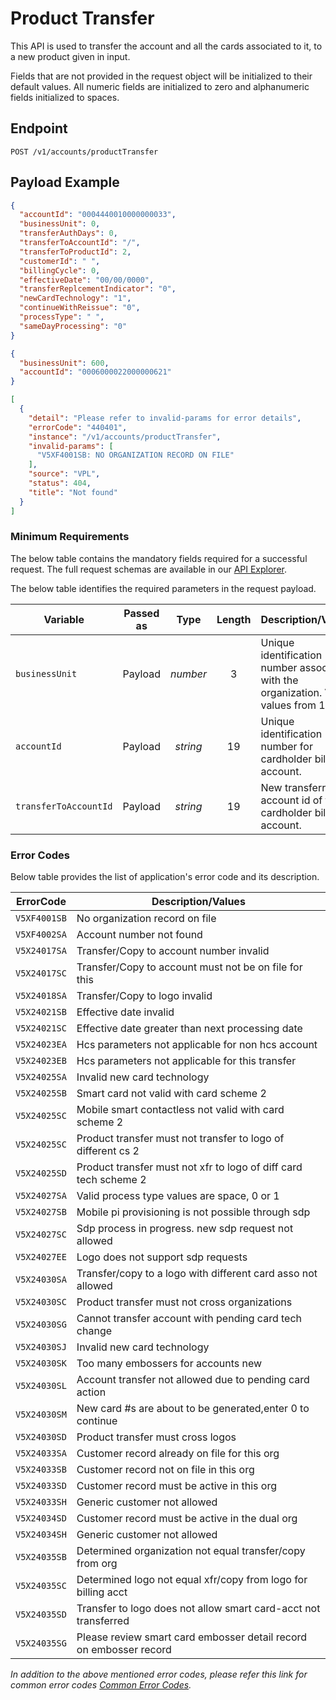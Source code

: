 # Product Transfer

This API is used to transfer the account and all the cards associated to it, to a new product given in input.

Fields that are not provided in the request object will be initialized to their default values. All numeric fields are initialized to zero and alphanumeric fields initialized to spaces.

## Endpoint

`POST /v1/accounts/productTransfer`

## Payload Example

<!--
type: tab
titles: Request, Response, Error
-->

```json
{
  "accountId": "0004440010000000033",
  "businessUnit": 0,
  "transferAuthDays": 0,
  "transferToAccountId": "/",
  "transferToProductId": 2,
  "customerId": " ",
  "billingCycle": 0,
  "effectiveDate": "00/00/0000",
  "transferReplcementIndicator": "0",
  "newCardTechnology": "1",
  "continueWithReissue": "0",
  "processType": " ",
  "sameDayProcessing": "0"
}
```

<!--
type: tab
-->

```json
{
  "businessUnit": 600,
  "accountId": "0006000022000000621"
}
```

<!--
type: tab
-->

```json
[
  {
    "detail": "Please refer to invalid-params for error details",
    "errorCode": "440401",
    "instance": "/v1/accounts/productTransfer",
    "invalid-params": [
      "V5XF4001SB: NO ORGANIZATION RECORD ON FILE"
    ],
    "source": "VPL",
    "status": 404,
    "title": "Not found"
  }
]
```

<!-- type: tab-end -->

### Minimum Requirements

The below table contains the mandatory fields required for a successful request. The full request schemas are available in our [API Explorer](../api/?type=post&path=/v1/accounts/productTransfer).

The below table identifies the required parameters in the request payload.

| Variable | Passed as | Type | Length | Description/Values |
| -------- | :-------: | :--: | :------------: | ------------------ |
| `businessUnit` | Payload | *number* | 3 | Unique identification number associated with the organization. Valid values from 1-998. |
| `accountId` | Payload | *string* | 19 | Unique identification number for cardholder billing account. |
| `transferToAccountId` | Payload | *string* | 19 | New transferred to account id of the cardholder billing account. |  

### Error Codes

Below table provides the list of application's error code and its description.

| ErrorCode |  Description/Values |
| --------  | ------------------ |
| `V5XF4001SB` | No organization record on file |
| `V5XF4002SA` | Account number not found |
| `V5X24017SA` | Transfer/Copy to account number invalid |
| `V5X24017SC` | Transfer/Copy to account must not be on file for this |
| `V5X24018SA` | Transfer/Copy to logo invalid |
| `V5X24021SB` | Effective date invalid |
| `V5X24021SC` | Effective date greater than next processing date |
| `V5X24023EA` | Hcs parameters not applicable for non hcs account |
| `V5X24023EB` | Hcs parameters not applicable for this transfer |
| `V5X24025SA` | Invalid new card technology |
| `V5X24025SB` | Smart card not valid with card scheme 2 |
| `V5X24025SC` | Mobile smart contactless not valid with card scheme 2 |
| `V5X24025SC` | Product transfer must not transfer to logo of different cs 2 |
| `V5X24025SD` | Product transfer must not xfr to logo of diff card tech scheme 2 |
| `V5X24027SA` | Valid process type values are space, 0 or 1 |
| `V5X24027SB` | Mobile pi provisioning is not possible through sdp |
| `V5X24027SC` | Sdp process in progress. new sdp request not allowed |
| `V5X24027EE` | Logo does not support sdp requests |
| `V5X24030SA` | Transfer/copy to a logo with different card asso not allowed |
| `V5X24030SC` | Product transfer must not cross organizations |
| `V5X24030SG` | Cannot transfer account with pending card tech change |
| `V5X24030SJ` | Invalid new card technology |
| `V5X24030SK` | Too many embossers for accounts new |
| `V5X24030SL` | Account transfer not allowed due to pending card action |
| `V5X24030SM` | New card #s are about to be generated,enter 0 to continue |
| `V5X24030SD` | Product transfer must cross logos |
| `V5X24033SA` | Customer record already on file for this org |
| `V5X24033SB` | Customer record not on file in this org |
| `V5X24033SD` | Customer record must be active in this org |
| `V5X24033SH` | Generic customer not allowed |
| `V5X24034SD` | Customer record must be active in the dual org |
| `V5X24034SH` | Generic customer not allowed |
| `V5X24035SB` | Determined organization not equal transfer/copy from org |
| `V5X24035SC` | Determined logo not equal xfr/copy from logo for billing acct |
| `V5X24035SD` | Transfer to logo does not allow smart card-acct not transferred |
| `V5X24035SG` | Please review smart card embosser detail record on embosser record |

*In addition to the above mentioned error codes, please refer this link for common error codes [Common Error Codes](?path=docs/Common_Error_Code.md).*
